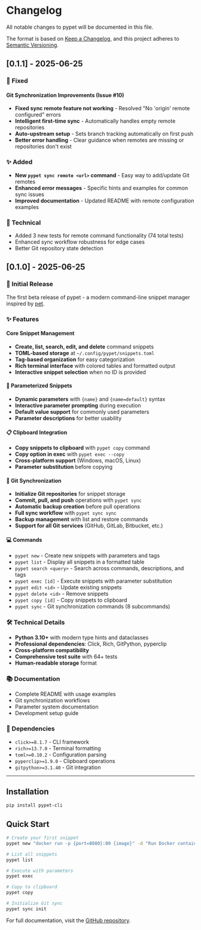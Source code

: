 # Changelog

All notable changes to pypet will be documented in this file.

The format is based on [Keep a Changelog](https://keepachangelog.com/en/1.0.0/),
and this project adheres to [Semantic Versioning](https://semver.org/spec/v2.0.0.html).

## [0.1.1] - 2025-06-25

### 🔧 Fixed

#### Git Synchronization Improvements (Issue #10)
- **Fixed sync remote feature not working** - Resolved "No 'origin' remote configured" errors
- **Intelligent first-time sync** - Automatically handles empty remote repositories
- **Auto-upstream setup** - Sets branch tracking automatically on first push
- **Better error handling** - Clear guidance when remotes are missing or repositories don't exist

### ✨ Added
- **New `pypet sync remote <url>` command** - Easy way to add/update Git remotes
- **Enhanced error messages** - Specific hints and examples for common sync issues
- **Improved documentation** - Updated README with remote configuration examples

### 🧪 Technical
- Added 3 new tests for remote command functionality (74 total tests)
- Enhanced sync workflow robustness for edge cases
- Better Git repository state detection

## [0.1.0] - 2025-06-25

### 🎉 Initial Release

The first beta release of pypet - a modern command-line snippet manager inspired by [pet](https://github.com/knqyf263/pet).

### ✨ Features

#### Core Snippet Management
- **Create, list, search, edit, and delete** command snippets
- **TOML-based storage** at `~/.config/pypet/snippets.toml` 
- **Tag-based organization** for easy categorization
- **Rich terminal interface** with colored tables and formatted output
- **Interactive snippet selection** when no ID is provided

#### 🔧 Parameterized Snippets
- **Dynamic parameters** with `{name}` and `{name=default}` syntax
- **Interactive parameter prompting** during execution
- **Default value support** for commonly used parameters
- **Parameter descriptions** for better usability

#### 📋 Clipboard Integration  
- **Copy snippets to clipboard** with `pypet copy` command
- **Copy option in exec** with `pypet exec --copy`
- **Cross-platform support** (Windows, macOS, Linux)
- **Parameter substitution** before copying

#### 🔄 Git Synchronization
- **Initialize Git repositories** for snippet storage
- **Commit, pull, and push** operations with `pypet sync`
- **Automatic backup creation** before pull operations
- **Full sync workflow** with `pypet sync sync`
- **Backup management** with list and restore commands
- **Support for all Git services** (GitHub, GitLab, Bitbucket, etc.)

#### 💻 Commands
- `pypet new` - Create new snippets with parameters and tags
- `pypet list` - Display all snippets in a formatted table
- `pypet search <query>` - Search across commands, descriptions, and tags
- `pypet exec [id]` - Execute snippets with parameter substitution
- `pypet edit <id>` - Update existing snippets
- `pypet delete <id>` - Remove snippets
- `pypet copy [id]` - Copy snippets to clipboard
- `pypet sync` - Git synchronization commands (8 subcommands)

### 🛠️ Technical Details
- **Python 3.10+** with modern type hints and dataclasses
- **Professional dependencies**: Click, Rich, GitPython, pyperclip
- **Cross-platform compatibility** 
- **Comprehensive test suite** with 64+ tests
- **Human-readable storage** format

### 📚 Documentation
- Complete README with usage examples
- Git synchronization workflows
- Parameter system documentation
- Development setup guide

### 🔧 Dependencies
- `click>=8.1.7` - CLI framework
- `rich>=13.7.0` - Terminal formatting
- `toml>=0.10.2` - Configuration parsing
- `pyperclip>=1.9.0` - Clipboard operations
- `gitpython>=3.1.40` - Git integration

---

## Installation

```bash
pip install pypet-cli
```

## Quick Start

```bash
# Create your first snippet
pypet new "docker run -p {port=8080}:80 {image}" -d "Run Docker container" -t "docker"

# List all snippets
pypet list

# Execute with parameters
pypet exec

# Copy to clipboard
pypet copy

# Initialize Git sync
pypet sync init
```

For full documentation, visit the [GitHub repository](https://github.com/fabiandistler/pypet).